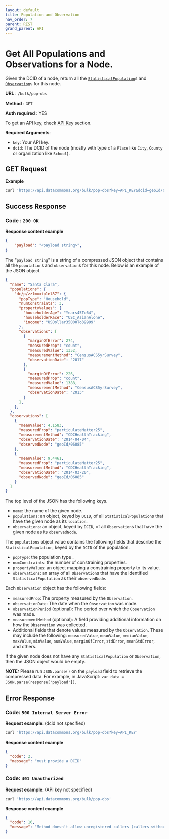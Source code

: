 ```yaml
---
layout: default
title: Population and Observation
nav_order: 7
parent: REST
grand_parent: API
---
```


# Get All Populations and Observations for a Node.

Given the DCID of a node, return all the
[`StatisticalPopulation`](https://browser.datacommons.org/kg?dcid=StatisticalPopulation)s
and [`Observation`](https://browser.datacommons.org/kg?dcid=Observation)s for
this node.

**URL** : `/bulk/pop-obs`

**Method** : `GET`

**Auth required** : YES

To get an API key, check [API Key](https://datacommonsorg.github.io/docsite/api/api_key.html) section.

**Required Arguments**:

*   `key`: Your API key.
*   `dcid`: The DCID of the node (mostly with type of a `Place` like `City`,
    `County` or organization like `School`).

## GET Request

**Example**

```bash
curl 'https://api.datacommons.org/bulk/pop-obs?key=API_KEY&dcid=geoId/06'
```

## Success Response

### **Code** : `200 OK`

**Response content example**

```json
{
    "payload": "<payload string>",
}
```

The "`payload string`" is a string of a compressed JSON object that contains all
the `population`s and `observation`s for this node. Below is an example of the
JSON object.

```json
{
  "name": "Santa Clara",
  "populations": {
    "dc/p/zzlmxxtp1el87": {
      "popType": "Household",
      "numConstraints": 3,
      "propertyValues": {
        "householderAge": "Years45To64",
        "householderRace": "USC_AsianAlone",
        "income": "USDollar35000To39999"
      },
      "observations": [
        {
          "marginOfError": 274,
          "measuredProp": "count",
          "measuredValue": 1352,
          "measurementMethod": "CensusACS5yrSurvey",
          "observationDate": "2017"
        },
        {
          "marginOfError": 226,
          "measuredProp": "count",
          "measuredValue": 1388,
          "measurementMethod": "CensusACS5yrSurvey",
          "observationDate": "2013"
        }
      ],
    },
  },
  "observations": [
    {
      "meanValue": 4.1583,
      "measuredProp": "particulateMatter25",
      "measurementMethod": "CDCHealthTracking",
      "observationDate": "2014-04-04",
      "observedNode": "geoId/06085"
    },
    {
      "meanValue": 9.4461,
      "measuredProp": "particulateMatter25",
      "measurementMethod": "CDCHealthTracking",
      "observationDate": "2014-03-20",
      "observedNode": "geoId/06085"
    }
  ]
}
```

The top level of the JSON has the following keys.

-   `name`: the name of the given node.
-   `populations`: an object, keyed by `DCID`, of all `StatisticalPopulation`s
    that have the given node as its `location`.
-   `observations`: an object, keyed by `DCID`, of all `Observation`s that have
    the given node as its `observedNode`.

The `populations` object value contains the following fields that describe the
`StatisticalPopulation`, keyed by the `DCID` of the population.

-   `popType`: the population type .
-   `numConstraints`: the number of constraining properties.
-   `propertyValues`: an object mapping a constraining property to its value.
-   `observations`: an array of all `Observation`s that have the identified
    `StatisticalPopulation` as their `observedNode`.

Each `Observation` object has the following fields:

-   `measuredProp`: The property measured by the `Observation`.
-   `observationDate`: The date when the `Observation` was made.
-   `observationPeriod` (optional): The period over which the `Observation` was
    made.
-   `measurementMethod` (optional): A field providing additional information on
    how the `Observation` was collected.
-   Additional fields that denote values measured by the `Observation`. These
    may include the following: `measuredValue`, `meanValue`, `medianValue`,
    `maxValue`, `minValue`, `sumValue`, `marginOfError`, `stdError`,
    `meanStdError`, and others.

If the given node does not have any `StatisticalPopulation` or `Observation`,
then the JSON object would be empty.

**NOTE:** Please run `JSON.parse()` on the `payload` field to retrieve the
compressed data. For example, in JavaScript: `var data =
JSON.parse(response['payload'])`.

<!--- TODO: provide example to do decompression --->

## Error Response

### **Code**: `500 Internal Server Error`

**Request example:** (dcid not specified)

```bash
curl 'https://api.datacommons.org/bulk/pop-obs?key=API_KEY'
```

**Response content example**

```json
{
  "code": 2,
  "message": "must provide a DCID"
}
```

### **Code**: `401 Unauthorized`

**Request example:** (API key not specified)

```bash
curl 'https://api.datacommons.org/bulk/pop-obs'
```

**Response content example**

```json
{
  "code": 16,
  "message": "Method doesn't allow unregistered callers (callers without established identity). Please use API Key or other form of API consumer identity to call this API."
}
```